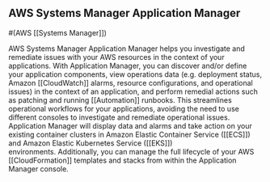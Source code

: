 ## AWS Systems Manager Application Manager
#(AWS [[Systems Manager]])

AWS Systems Manager Application Manager helps you investigate and remediate issues with your AWS resources in the context of your applications. With Application Manager, you can discover and/or define your application components, view operations data (e.g. deployment status, Amazon [[CloudWatch]] alarms, resource configurations, and operational issues) in the context of an application, and perform remedial actions such as patching and running [[Automation]] runbooks. This streamlines operational workflows for your applications, avoiding the need to use different consoles to investigate and remediate operational issues. Application Manager will display data and alarms and take action on your existing container clusters in Amazon Elastic Container Service ([[ECS]]) and Amazon Elastic Kubernetes Service ([[EKS]]) environments. Additionally, you can manage the full lifecycle of your AWS [[CloudFormation]] templates and stacks from within the Application Manager console.